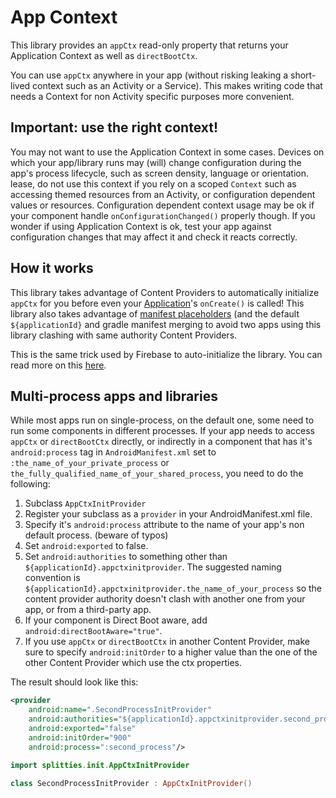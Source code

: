 # App Context
This library provides an `appCtx` read-only property that returns your Application Context as well as `directBootCtx`.

You can use `appCtx` anywhere in your app (without risking leaking a short-lived context such as an Activity or a Service). This makes writing code that needs a Context for non Activity specific purposes more convenient.

## Important: use the right context!
You may not want to use the Application Context in some cases. Devices on which your app/library runs may (will) change configuration during the app's process lifecycle, such as screen density, language or orientation.
lease, do not use this context if you rely on a scoped `Context` such as accessing themed resources from an Activity, or configuration dependent values or resources. Configuration dependent context usage may be ok if your component handle `onConfigurationChanged()` properly though. If you wonder if using Application Context is ok, test your app against configuration changes that may affect it and check it reacts correctly.
## How it works
This library takes advantage of Content Providers to automatically initialize `appCtx` for you before even your [Application](https://developer.android.com/reference/android/app/Application.html)'s `onCreate()` is called! This library also takes advantage of [manifest placeholders](https://developer.android.com/studio/build/manifest-build-variables.html) (and the default `${applicationId}` and gradle manifest merging to avoid two apps using this library clashing with same authority Content Providers.

This is the same trick used by Firebase to auto-initialize the library. You can read more on this [here](https://firebase.googleblog.com/2016/12/how-does-firebase-initialize-on-android.html).

## Multi-process apps and libraries
While most apps run on single-process, on the default one, some need to run some components in different processes. If your app needs to access `appCtx` or `directBootCtx` directly, or indirectly in a component that has it's `android:process` tag in `AndroidManifest.xml` set to `:the_name_of_your_private_process` or `the_fully_qualified_name_of_your_shared_process`, you need to do the following:

1. Subclass `AppCtxInitProvider`
2. Register your subclass as a `provider` in your AndroidManifest.xml file.
3. Specify it's `android:process` attribute to the name of your app's non default process. (beware of typos)
4. Set `android:exported` to false.
5. Set `android:authorities` to something other than `${applicationId}.appctxinitprovider`. The suggested naming convention is `${applicationId}.appctxinitprovider.the_name_of_your_process` so the content provider authority doesn't clash with another one from your app, or from a third-party app.
6. If your component is Direct Boot aware, add `android:directBootAware="true"`.
7. If you use `appCtx` or `directBootCtx` in another Content Provider, make sure to specify `android:initOrder` to a higher value than the one of the other Content Provider which use the ctx properties.

The result should look like this:

```xml
<provider
    android:name=".SecondProcessInitProvider"
    android:authorities="${applicationId}.appctxinitprovider.second_process"
    android:exported="false"
    android:initOrder="900"
    android:process=":second_process"/>
```

```kotlin
import splitties.init.AppCtxInitProvider

class SecondProcessInitProvider : AppCtxInitProvider()
```